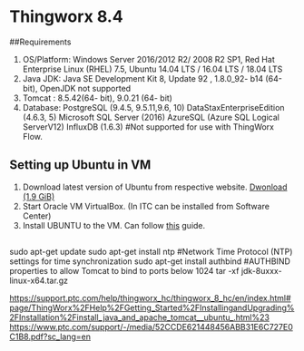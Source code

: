 # Thingworx 8.4

##Requirements
1. OS/Platform: Windows Server 2016/2012 R2/ 2008 R2 SP1, Red Hat Enterprise Linux (RHEL) 7.5, Ubuntu 14.04 LTS / 16.04 LTS / 18.04 LTS
2. Java JDK: Java SE Development Kit 8, Update 92 , 1.8.0_92- b14 (64-bit), OpenJDK not supported
3. Tomcat : 8.5.42(64- bit), 9.0.21 (64- bit)
2. Database:    PostgreSQL (9.4.5, 9.5.11,9.6, 10)
                DataStaxEnterpriseEdition (4.6.3, 5)
                Microsoft SQL Server (2016)
                AzureSQL (Azure SQL Logical ServerV12)
                InfluxDB (1.6.3) #Not supported for use with ThingWorx Flow.

## Setting up Ubuntu in VM
1. Download latest version of Ubuntu from respective website. [Dwonload (1.9 GiB)](http://releases.ubuntu.com/18.04/ubuntu-18.04.3-desktop-amd64.iso)
2. Start Oracle VM VirtualBox. (In ITC can be installed from Software Center)
3. Install UBUNTU to the VM. Can follow [this](https://www.wikihow.com/Install-Ubuntu-on-VirtualBox) guide.

## 
sudo apt-get update
sudo apt-get install ntp #Network Time Protocol (NTP) settings for time synchronization
sudo apt-get install authbind #AUTHBIND properties to allow Tomcat to bind to ports below 1024
tar -xf jdk-8uxxx-linux-x64.tar.gz

https://support.ptc.com/help/thingworx_hc/thingworx_8_hc/en/index.html#page/ThingWorx%2FHelp%2FGetting_Started%2FInstallingandUpgrading%2FInstallation%2Finstall_java_and_apache_tomcat__ubuntu_.html%23
https://www.ptc.com/support/-/media/52CCDE621448456ABB31E6C727E0C1B8.pdf?sc_lang=en
